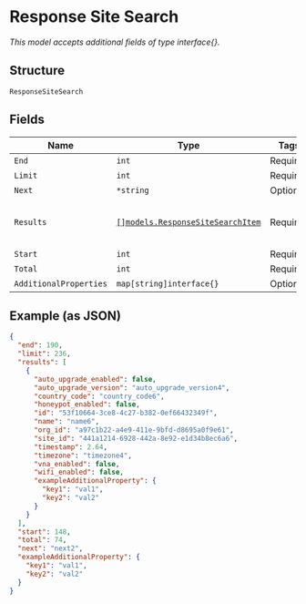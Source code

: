 
# Response Site Search

*This model accepts additional fields of type interface{}.*

## Structure

`ResponseSiteSearch`

## Fields

| Name | Type | Tags | Description |
|  --- | --- | --- | --- |
| `End` | `int` | Required | - |
| `Limit` | `int` | Required | - |
| `Next` | `*string` | Optional | - |
| `Results` | [`[]models.ResponseSiteSearchItem`](../../doc/models/response-site-search-item.md) | Required | **Constraints**: *Unique Items Required* |
| `Start` | `int` | Required | - |
| `Total` | `int` | Required | - |
| `AdditionalProperties` | `map[string]interface{}` | Optional | - |

## Example (as JSON)

```json
{
  "end": 190,
  "limit": 236,
  "results": [
    {
      "auto_upgrade_enabled": false,
      "auto_upgrade_version": "auto_upgrade_version4",
      "country_code": "country_code6",
      "honeypot_enabled": false,
      "id": "53f10664-3ce8-4c27-b382-0ef66432349f",
      "name": "name6",
      "org_id": "a97c1b22-a4e9-411e-9bfd-d8695a0f9e61",
      "site_id": "441a1214-6928-442a-8e92-e1d34b8ec6a6",
      "timestamp": 2.64,
      "timezone": "timezone4",
      "vna_enabled": false,
      "wifi_enabled": false,
      "exampleAdditionalProperty": {
        "key1": "val1",
        "key2": "val2"
      }
    }
  ],
  "start": 148,
  "total": 74,
  "next": "next2",
  "exampleAdditionalProperty": {
    "key1": "val1",
    "key2": "val2"
  }
}
```

